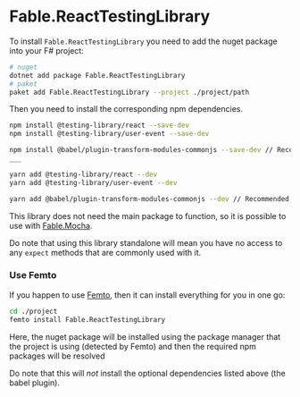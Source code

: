 # Fable.ReactTestingLibrary

To install `Fable.ReactTestingLibrary` you need 
to add the nuget package into your F# project:

```bash
# nuget
dotnet add package Fable.ReactTestingLibrary
# paket
paket add Fable.ReactTestingLibrary --project ./project/path
```
Then you need to install the corresponding npm dependencies.
```bash
npm install @testing-library/react --save-dev
npm install @testing-library/user-event --save-dev

npm install @babel/plugin-transform-modules-commonjs --save-dev // Recommended, but not necessary
___

yarn add @testing-library/react --dev
yarn add @testing-library/user-event --dev

yarn add @babel/plugin-transform-modules-commonjs --dev // Recommended, but not necessary
```

This library does not need the main package 
to function, so it is possible to use with 
[Fable.Mocha].

Do note that using this library standalone 
will mean you have no access to any `expect` 
methods that are commonly used with it.

### Use Femto

If you happen to use [Femto], then it can 
install everything for you in one go:

```bash
cd ./project
femto install Fable.ReactTestingLibrary
```
Here, the nuget package will be installed using the package manager that the project is using (detected by Femto) and then the required npm packages will be resolved

Do note that this will *not* install the optional dependencies listed above (the babel plugin).


[Fable.Mocha]: https://github.com/Zaid-Ajaj/Fable.Mocha
[Femto]: https://github.com/Zaid-Ajaj/Femto
